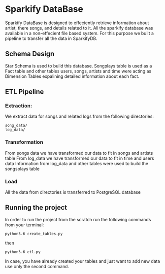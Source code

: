 # Sparkify DataBase
Sparkify DataBase is designed to effeciently retrieve information about artist, there songs, and details related to it. All the sparkify database was available in a non-effecient file based system. For this purpose we built a pipeline to transfer all the data in SparkifyDB.


## Schema Design
Star Schema is used to build this database.
Songplays table is used as a Fact table and other tables users, songs, artists and time were acting as Dimension Tables expalining detailed information about each fact.


## ETL Pipeline
### Extraction:
We extract data for songs and related logs from the following directories:
```
song_data/
log_data/
```


### Transformation
From songs data we have transformed our data to fit in songs and artists table
From log_data we have transformed our data to fit in time and users data
Information from log_data and other tables were used to build the songsplays table

### Load
All the data from directories is transferred to PostgreSQL database


## Running the project
In order to run the project from the scratch run the following commands from your terminal:
```
python3.6 create_tables.py
```

then
```
python3.6 etl.py
```

In case, you have already created your tables and just want to add new data use only the second command.
